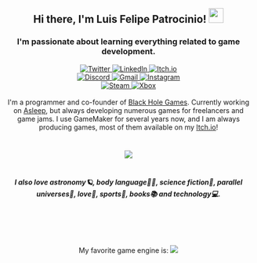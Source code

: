 



<h2 id="header" align="center">
Hi there, I'm Luis Felipe Patrocinio! <img src="https://media.giphy.com/media/hvRJCLFzcasrR4ia7z/giphy.gif" width="30px"/>
</h2>

<h3 id="header" align="center">
I'm passionate about learning everything related to game development. 
</h3>
 

<div id="badges" align="center">
  <a href="https://twitter.com/patrocinioluisf">
    <img src="https://img.shields.io/twitter/url/https/twitter.com/patrocinioluisf.svg??style=flat&label=%20%40patrocinioluisf" alt="Twitter"/>
  </a>
  <a href="https://linkedin.com/in/luisfpatrocinio/">
    <img src="https://img.shields.io/badge/-luisfpatrocinio-blue?style=flat&logo=Linkedin&logoColor=white&link=https://www.linkedin.com/in/luisfpatrocinio/" alt="LinkedIn"/>
  </a>
  <a href="https://patrocinioluisf.itch.io">
    <img src="https://img.shields.io/badge/Itch.io-FA5C5C?style=flat&logo=itchdotio&logoColor=white" alt="Itch.io"/>
  </a>
</div>
                                                                                                          
                                                                                                          
<div id="badges" align="center">
  <a href="https://discordapp.com/users/256614318571782154/">
    <img src="https://img.shields.io/badge/Discord-5865F2?style=flat&logo=discord&logoColor=white" alt="Discord"/>
  </a>
  <a href="mailto:patrocinioluisf@gmail.com">
    <img src="https://img.shields.io/badge/Gmail-D14836?style=flat&logo=gmail&logoColor=white" alt="Gmail"/>
  </a>
  <a href="https://www.instagram.com/luisf.patrocinio/">
    <img src="https://img.shields.io/badge/Instagram-E4405F?style=flat&logo=instagram&logoColor=white" alt="Instagram"/>
  </a>
</div>

<div id="badges" align="center">
  <a href="https://steamcommunity.com/id/patrocinioluisf/">
    <img src="https://img.shields.io/badge/Steam-000000?style=flat&logo=steam&logoColor=white" alt="Steam"/>
  </a>
  <a href="https://account.xbox.com/en-US/Profile?gamerTag=&csrf=A2O0H-OOP2hz1Jpr4auTfGnnWbWZDuWEbSW3ddTeT9sVQugxfqVdJH4lDXuPKlqZkZCLRze-bTTEWF2HzYZ8nBVzNVc1">
    <img src="https://img.shields.io/badge/Xbox-107C10?style=flat&logo=xbox&logoColor=white" alt="Xbox"/>
  </a>
</div>

<br>

<div align="center">
I'm a programmer and co-founder of <a href="https://www.blackhole.games/">Black Hole Games</a>. Currently working on <a href="http://bit.ly/AsleepSteam">Asleep</a>, but always developing numerous games for freelancers and game jams.
I use GameMaker for several years now, and I am always producing games, most of them available on my <a href="https://patrocinioluisf.itch.io">Itch.io</a>!
</div>

#

<div align="center">
<a href="https://github.com/luisfpatrocinio/">
<img src="https://github-readme-stats.vercel.app/api?username=luisfpatrocinio&count_private=true&show_icons=true&theme=algolia">
</a>
</div>

#

<h5 align="center">
I also love astronomy🪐, body language🧘‍♂️, science fiction🧬, parallel universes🌌, love💞, sports🏐, books📚 and technology💻.
</h5>

#

<br>
<br>
<br>


<div align = "center">
My favorite game engine is: <a href="https://gamemaker.io/"> <img src="https://coal.gamemaker.io/sites/5d75794b3c84c70006700381/assets/624ffbbc21542a00126f790b/GameMakerlogo.png"> </a>
</div>

[bhgwebsite]: https://www.blackhole.games/
[asleepwebsite]: http://bit.ly/AsleepSteam
[twitterlink]: https://twitter.com/patrocinioluisf
[instagramlink]: https://www.instagram.com/luisf.patrocinio/
[discordlink]: https://discordapp.com/users/256614318571782154/
[bhgdiscordlink]: https://discord.gg/Y9zTPXpdw9
[itchiolink]: https://patrocinioluisf.itch.io
